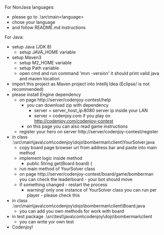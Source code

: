 For NonJava languages:
- please go to .\src\main\<language>
- chose your language
- and follow README.md instructions

For Java:
- setup Java (JDK 8)
    + setup JAVA_HOME variable
- setup Maven3
    + setup M2_HOME variable
    + setup Path variable
    + open cmd and run command 'mvn -version' it should print valid java and maven location
- import this project as Maven project into Intellij Idea (Eclipse/ is not recommended)
- please install Engine dependency
    + on page http://server/codenjoy-contest/help
        * you can download zip with dependency
            - server = server_host_ip:8080 server ip inside your LAN
            - server = codenjoy.com if you play on http://codenjoy.com/codenjoy-contest
        * on this page you can also read game instructions
    - register your hero on server http://server/codenjoy-contest/register
- in class .\src\main\java\com\codenjoy\dojo\bomberman\client\YourSolver.java
    + copy board page browser url from address bar and paste into main method
    + implement logic inside method
        * public String get(Board board) {
    + run main method of YourSolver class
    + on page http://server/codenjoy-contest/board/game/bomberman you can check the leaderboard - your bot should move
    + if something changed - restart the process
        * warning! only one instance of YourSolver class you can run per player - please check this
- in class .\src\main\java\com\codenjoy\dojo\bomberman\client\Board.java
    + you can add you own methods for work with board
- in test package .\src\test\java\com\codenjoy\dojo\bomberman\client
    + you can write yor own test
- Codenjoy!